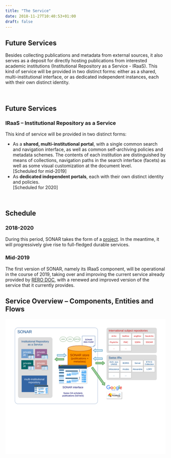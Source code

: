 ```yaml
---
title: "The Service"
date: 2018-11-27T10:40:53+01:00
draft: false
---
```


## Future Services

Besides collecting publications and metadata from external sources, it also serves as a deposit for directly hosting publications from interested academic institutions (Institutional Repository as a Service - IRaaS). This kind of service will be provided in two distinct forms: either as a shared, multi-institutional interface, or as dedicated independent instances, each with their own distinct identity.

<section id="two">
	<div class="row">
		<article class="6u 12u$(xsmall) work-item">
			<div class=" project-info">
				<img class="" src="/images/noun_Brochure_79251_000000_modif.svg" alt="" />
				<h2>Future Services</h2>
				<h3>IRaaS &ndash; Institutional Repository as a Service</h3>
				This kind of service will be provided in two distinct forms:
				<ul>
					<li>As a <strong>shared, multi-institutional portal</strong>, with a single common search and navigation interface, as well as common self-archiving policies and metadata schemes. The contents of each institution are distinguished by means of collections, navigation paths in the search interface (facets) as well as some visual customization at the document level.<br>
					[Scheduled for mid-2019]</li>
					<li>As <strong>dedicated independent portals</strong>, each with their own distinct identity and policies.<br>
					[Scheduled for 2020]</li>
				</ul>
			</div>
		</article>
		<article class="6u 12u$(xsmall) work-item">
			<div class=" project-info">
				<img class="" src="/images/noun_Calendar_867716_modif.svg" alt="" />
				<h2>Schedule</h2>
				<h3>2018-2020</h3>
				During this period, SONAR takes the form of a <a href="/project/">project</a>. In the meantime, it will progressively  give rise to full-fledged durable services.
				<h3>Mid-2019</h3>
				The first version of SONAR, namely its IRaaS component, will be operational in the course of 2019, taking over and improving the current service already provided by <a href="https://doc.rero.ch/">RERO&nbsp;DOC</a>, with a renewed and improved version of the service that it currently provides.
			</div>
		</article>
	</div>
</section>


## Service Overview – Components, Entities and Flows

<a href="/documents/sonar-schema_20181022.svg" class="image fit thumb"><img src="/documents/sonar-schema_20181022.svg" alt="" /></a>


<!-- ![SONAR schema](/documents/sonar-schema_20181022.svg) -->

